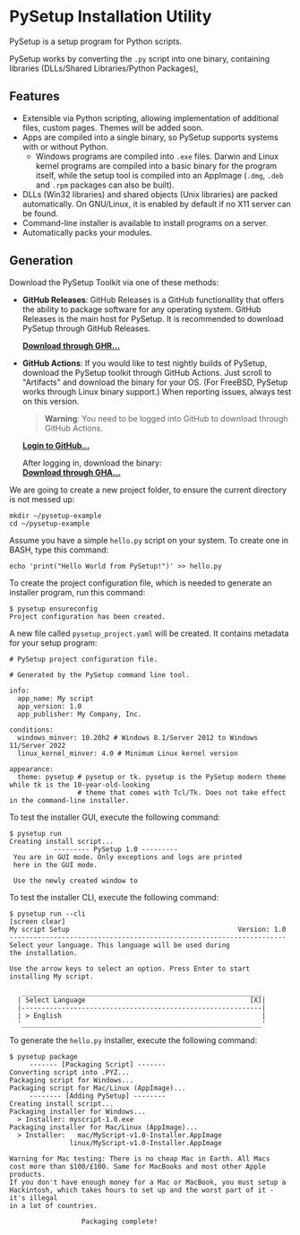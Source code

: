 # PySetup Installation Utility

PySetup is a setup program for Python scripts.

PySetup works by converting the `.py` script into one binary, containing libraries
(DLLs/Shared Libraries/Python Packages),

## Features

* Extensible via Python scripting, allowing implementation of additional files, custom pages. Themes will be added soon.
* Apps are compiled into a single binary, so PySetup supports systems with or without Python.
   * Windows programs are compiled into `.exe` files. Darwin and Linux kernel programs are
     compiled into a basic binary for the program itself, while the setup tool is compiled into
     an AppImage (`.dmg`, `.deb` and `.rpm` packages can also be built).
* DLLs (Win32 libraries) and shared objects (Unix libraries) are packed automatically. On GNU/Linux, it is enabled
  by default if no X11 server can be found.
* Command-line installer is available to install programs on a server.
* Automatically packs your modules.

## Generation

Download the PySetup Toolkit via one of these methods:

* **GitHub Releases**: GitHub Releases is a GitHub functionallity that offers the ability to package
  software for any operating system. GitHub Releases is the main host for PySetup. It is recommended
  to download PySetup through GitHub Releases.
  
  [**Download through GHR...**](https://github.com/TylerMS887/pySetup/releases/latest)

* **GitHub Actions**: If you would like to test nightly builds of PySetup, download the PySetup toolkit through
  GitHub Actions. Just scroll to "Artifacts" and download the binary for your OS. (For FreeBSD, PySetup works
  through Linux binary support.) When reporting issues, always test on this version.
  
  > **Warning**: You need to be logged into GitHub to download through GitHub Actions.
  
  [**Login to GitHub...**](https://github.com/login)
  
  After logging in, download the binary:</br>
  [**Download through GHA...**](https://github.com/TylerMS887/pySetup/actions)

We are going to create a new project folder, to ensure the current directory is not messed up:

```
mkdir ~/pysetup-example
cd ~/pysetup-example
```

Assume you have a simple `hello.py` script on your system. To create one in BASH, type this command:

```
echo 'print("Hello World from PySetup!")' >> hello.py
```

To create the project configuration file, which is needed to generate an installer program, run this command:

```
$ pysetup ensureconfig
Project configuration has been created.

```

A new file called `pysetup_project.yaml` will be created. It contains metadata for your setup program:

```
# PySetup project configuration file.

# Generated by the PySetup command line tool.

info:
  app_name: My script
  app_version: 1.0
  app_publisher: My Company, Inc.

conditions:
  windows_minver: 10.20h2 # Windows 8.1/Server 2012 to Windows 11/Server 2022
  linux_kernel_minver: 4.0 # Minimum Linux kernel version

appearance:
  theme: pysetup # pysetup or tk. pysetup is the PySetup modern theme while tk is the 10-year-old-looking
                 # theme that comes with Tcl/Tk. Does not take effect in the command-line installer.
```

To test the installer GUI, execute the following command:

```
$ pysetup run
Creating install script...
           --------- PySetup 1.0 ---------
 You are in GUI mode. Only exceptions and logs are printed
 here in the GUI mode.
   
 Use the newly created window to
```

To test the installer CLI, execute the following command:

```
$ pysetup run --cli
[screen clear]
My script Setup                                          Version: 1.0
---------------------------------------------------------------------
Select your language. This language will be used during
the installation.

Use the arrow keys to select an option. Press Enter to start
installing My script.

   ____________________________________________________________
  | Select Language                                         [X]|
  |------------------------------------------------------------|
  | > English                                                  |
  '____________________________________________________________'
```

To generate the `hello.py` installer, execute the following command:

```
$ pysetup package
     ------- [Packaging Script] -------
Converting script into .PYZ...
Packaging script for Windows...
Packaging script for Mac/Linux (AppImage)...
     -------- [Adding PySetup] --------
Creating install script...
Packaging installer for Windows...
  > Installer: myscript-1.0.exe
Packaging installer for Mac/Linux (AppImage)...
  > Installer:   mac/MyScript-v1.0-Installer.AppImage
               linux/MyScript-v1.0-Installer.AppImage

Warning for Mac testing: There is no cheap Mac in Earth. All Macs
cost more than $100/£100. Same for MacBooks and most other Apple products.
If you don't have enough money for a Mac or MacBook, you must setup a
Hackintosh, which takes hours to set up and the worst part of it - it's illegal
in a lot of countries.

                  Packaging complete!
```
